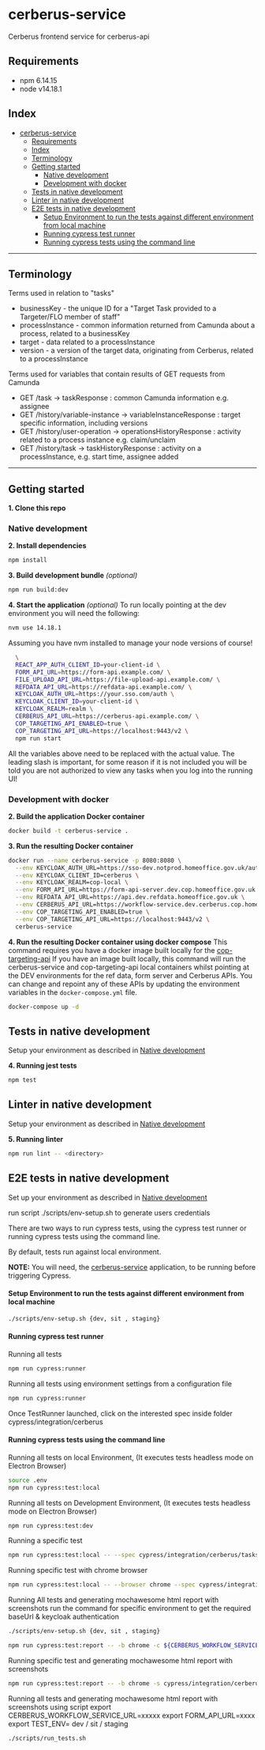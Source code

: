 # cerberus-service
Cerberus frontend service for cerberus-api

## Requirements
* npm 6.14.15
* node v14.18.1

## Index
- [cerberus-service](#cerberus-service)
  - [Requirements](#requirements)
  - [Index](#index)
  - [Terminology](#terminology)
  - [Getting started](#getting-started)
    - [Native development](#native-development)
    - [Development with docker](#development-with-docker)
  - [Tests in native development](#tests-in-native-development)
  - [Linter in native development](#linter-in-native-development)
  - [E2E tests in native development](#e2e-tests-in-native-development)
      - [Setup Environment to run the tests against different environment from local machine](#setup-environment-to-run-the-tests-against-different-environment-from-local-machine)
      - [Running cypress test runner](#running-cypress-test-runner)
      - [Running cypress tests using the command line](#running-cypress-tests-using-the-command-line)

----

## Terminology
Terms used in relation to "tasks"
* businessKey - the unique ID for a "Target Task provided to a Targeter/FLO member of staff"
* processInstance - common information returned from Camunda about a process, related to a businessKey
* target - data related to a processInstance
* version - a version of the target data, originating from Cerberus, related to a processInstance

Terms used for variables that contain results of GET requests from Camunda
* GET /task -> taskResponse : common Camunda information e.g. assignee
* GET /history/variable-instance -> variableInstanceResponse : target specific information, including versions
* GET /history/user-operation -> operationsHistoryResponse : activity related to a process instance e.g. claim/unclaim
* GET /history/task -> taskHistoryResponse : activity on a processInstance, e.g. start time, assignee added

----

## Getting started

**1. Clone this repo**

### Native development
**2. Install dependencies**
```sh
npm install
```
**3. Build development bundle** *(optional)*
```sh
npm run build:dev
```
**4. Start the application** *(optional)*
To run locally pointing at the dev environment you will need the following:

```sh
nvm use 14.18.1
```

Assuming you have nvm installed to manage your node versions of course!

```sh
  \
  REACT_APP_AUTH_CLIENT_ID=your-client-id \
  FORM_API_URL=https://form-api.example.com/ \
  FILE_UPLOAD_API_URL=https://file-upload-api.example.com/ \
  REFDATA_API_URL=https://refdata-api.example.com/ \
  KEYCLOAK_AUTH_URL=https://your.sso.com/auth \
  KEYCLOAK_CLIENT_ID=your-client-id \
  KEYCLOAK_REALM=realm \
  CERBERUS_API_URL=https://cerberus-api.example.com/ \
  COP_TARGETING_API_ENABLED=true \
  COP_TARGETING_API_URL=https://localhost:9443/v2 \
  npm run start
```

All the variables above need to be replaced with the actual value. The leading slash
is important, for some reason if it is not included you will be told you are not authorized to
view any tasks when you log into the running UI!

### Development with docker
**2. Build the application Docker container**
```sh
docker build -t cerberus-service .
```
**3. Run the resulting Docker container**
```sh
docker run --name cerberus-service -p 8080:8080 \
  --env KEYCLOAK_AUTH_URL=https://sso-dev.notprod.homeoffice.gov.uk/auth \
  --env KEYCLOAK_CLIENT_ID=cerberus \
  --env KEYCLOAK_REALM=cop-local \
  --env FORM_API_URL=https://form-api-server.dev.cop.homeoffice.gov.uk \
  --env REFDATA_API_URL=https://api.dev.refdata.homeoffice.gov.uk \
  --env CERBERUS_API_URL=https://workflow-service.dev.cerberus.cop.homeoffice.gov.uk/camunda/ \
  --env COP_TARGETING_API_ENABLED=true \
  --env COP_TARGETING_API_URL=https://localhost:9443/v2 \
  cerberus-service
```
**4. Run the resulting Docker container using docker compose**
This command requires you have a docker image built locally for the
[cop-targeting-api](https://gitlab.digital.homeoffice.gov.uk/cop/cop-targeting-api/-/blob/master/README.md)
If you have an image built locally, this command will run the cerberus-service and cop-targeting-api local
containers whilst pointing at the DEV environments for the ref data, form server and Cerberus APIs. You
can change and repoint any of these APIs by updating the environment variables in the `docker-compose.yml` file.
```sh
docker-compose up -d
```

## Tests in native development

Setup your environment as described in [Native development](#native-development)

**4. Running jest tests**
```sh
npm test
```

## Linter in native development

Setup your environment as described in [Native development](#native-development)

**5. Running linter**
```sh
npm run lint -- <directory>
```

## E2E tests in native development

Set up your environment as described in [Native development](#native-development)

run script ./scripts/env-setup.sh to generate users credentials

There are two ways to run cypress tests, using the cypress test runner or running cypress tests using the command line.

By default, tests run against local environment.

**NOTE:** You will need, the [cerberus-service](https://github.com/UKHomeOffice/cerberus-service) application, to be running before triggering Cypress.

#### Setup Environment to run the tests against different environment from local machine
```sh
./scripts/env-setup.sh {dev, sit , staging}
```

#### Running cypress test runner
Running all tests
```sh
npm run cypress:runner
```

Running all tests using environment settings from a configuration file
```sh
npm run cypress:runner
```
Once TestRunner launched, click on the interested spec inside folder cypress/integration/cerberus

#### Running cypress tests using the command line

Running all tests on local Environment, (It executes tests headless mode on Electron Browser)
```sh
source .env
npm run cypress:test:local
```

Running all tests on Development Environment, (It executes tests headless mode on Electron Browser)
```sh
npm run cypress:test:dev
```

Running a specific test
```sh
npm run cypress:test:local -- --spec cypress/integration/cerberus/tasks.spec.js
```

Running specific test with chrome browser
```sh
npm run cypress:test:local -- --browser chrome --spec cypress/integration/cerberus/task-management.spec.js
```

Running All tests and generating mochawesome html report with screenshots
run the command for specific environment to get the required baseUrl & keycloak authentication 
```sh
./scripts/env-setup.sh {dev, sit , staging}
```
```sh
npm run cypress:test:report -- -b chrome -c ${CERBERUS_WORKFLOW_SERVICE_URL} -f ${FORM_API_URL}
```

Running specific test and generating mochawesome html report with screenshots
```sh
npm run cypress:test:report -- -b chrome -s cypress/integration/cerberus/login.spec.js
```

Running all tests and generating mochawesome html report with screenshots using script
export CERBERUS_WORKFLOW_SERVICE_URL=xxxxx
export FORM_API_URL=xxxx
export TEST_ENV= dev / sit / staging
```sh
./scripts/run_tests.sh
```